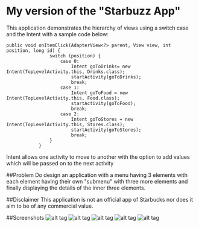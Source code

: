 # My version of the "Starbuzz App"
This application demonstrates the hierarchy of views using a switch case and the Intent with a sample code below:

```
public void onItemClick(AdapterView<?> parent, View view, int position, long id) {
                switch (position) {
                    case 0:
                        Intent goToDrinks= new Intent(TopLevelActivity.this, Drinks.class);
                        startActivity(goToDrinks);
                        break;
                    case 1:
                        Intent goToFood = new Intent(TopLevelActivity.this, Food.class);
                        startActivity(goToFood);
                        break;
                    case 2:
                        Intent goToStores = new Intent(TopLevelActivity.this, Stores.class);
                        startActivity(goToStores);
                        break;
                }
            }
```

Intent allows one activity to move to another with the option to add values which will be passed on to the next activity

##Problem
Do design an application with a menu having 3 elements with each element having their own "submenu" with three more elements and finally displaying the details of the inner three elements.

##Disclaimer
This application is not an official app of Starbucks nor does it aim to be of any commercial value.

##Screenshots
![alt tag](https://github.com/KristoffRey/StarBuzzApp-KristoffRey/blob/master/Screenshot_2015-10-02-20-02-47.png)
![alt tag](https://github.com/KristoffRey/StarBuzzApp-KristoffRey/blob/master/Screenshot_2015-10-02-20-02-49.png)
![alt tag](https://github.com/KristoffRey/StarBuzzApp-KristoffRey/blob/master/Screenshot_2015-10-02-20-02-53.png)
![alt tag](https://github.com/KristoffRey/StarBuzzApp-KristoffRey/blob/master/Screenshot_2015-10-02-20-02-57.png)
![alt tag](https://github.com/KristoffRey/StarBuzzApp-KristoffRey/blob/master/Screenshot_2015-10-02-20-03-01.png)
